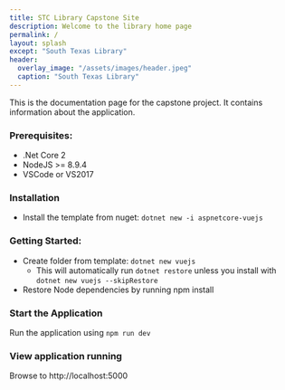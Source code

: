 ```yaml
---
title: STC Library Capstone Site
description: Welcome to the library home page
permalink: /
layout: splash
except: "South Texas Library"
header:
  overlay_image: "/assets/images/header.jpeg"
  caption: "South Texas Library"
---
```

This is the documentation page for the capstone project. It contains information about the application.

### Prerequisites:

* .Net Core 2
* NodeJS >= 8.9.4
* VSCode or VS2017

### Installation

* Install the template from nuget: `dotnet new -i aspnetcore-vuejs`

### Getting Started:

* Create folder from template: `dotnet new vuejs`
  * This will automatically run `dotnet restore` unless you install with `dotnet new vuejs --skipRestore`
* Restore Node dependencies by running npm install

### Start the Application

Run the application using `npm run dev`

### View application running

Browse to http://localhost:5000